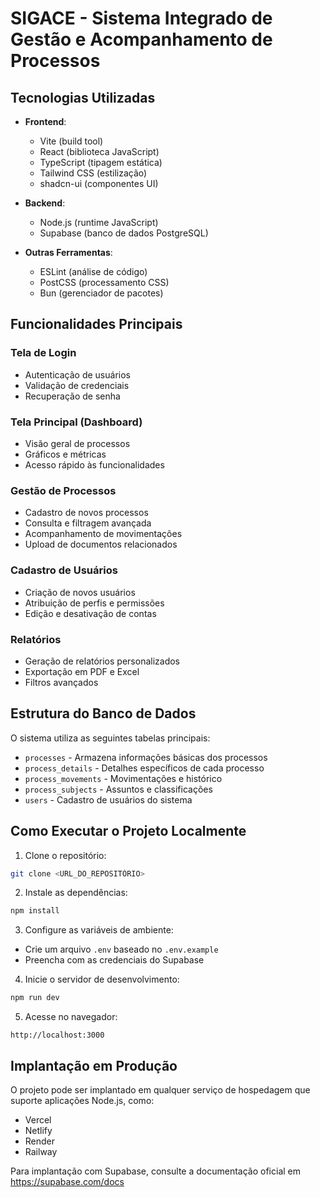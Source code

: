 # SIGACE - Sistema Integrado de Gestão e Acompanhamento de Processos

## Tecnologias Utilizadas

- **Frontend**:
  - Vite (build tool)
  - React (biblioteca JavaScript)
  - TypeScript (tipagem estática)
  - Tailwind CSS (estilização)
  - shadcn-ui (componentes UI)

- **Backend**:
  - Node.js (runtime JavaScript)
  - Supabase (banco de dados PostgreSQL)

- **Outras Ferramentas**:
  - ESLint (análise de código)
  - PostCSS (processamento CSS)
  - Bun (gerenciador de pacotes)

## Funcionalidades Principais

### Tela de Login
- Autenticação de usuários
- Validação de credenciais
- Recuperação de senha

### Tela Principal (Dashboard)
- Visão geral de processos
- Gráficos e métricas
- Acesso rápido às funcionalidades

### Gestão de Processos
- Cadastro de novos processos
- Consulta e filtragem avançada
- Acompanhamento de movimentações
- Upload de documentos relacionados

### Cadastro de Usuários
- Criação de novos usuários
- Atribuição de perfis e permissões
- Edição e desativação de contas

### Relatórios
- Geração de relatórios personalizados
- Exportação em PDF e Excel
- Filtros avançados

## Estrutura do Banco de Dados

O sistema utiliza as seguintes tabelas principais:
- `processes` - Armazena informações básicas dos processos
- `process_details` - Detalhes específicos de cada processo
- `process_movements` - Movimentações e histórico
- `process_subjects` - Assuntos e classificações
- `users` - Cadastro de usuários do sistema

## Como Executar o Projeto Localmente

1. Clone o repositório:
```sh
git clone <URL_DO_REPOSITÓRIO>
```

2. Instale as dependências:
```sh
npm install
```

3. Configure as variáveis de ambiente:
- Crie um arquivo `.env` baseado no `.env.example`
- Preencha com as credenciais do Supabase

4. Inicie o servidor de desenvolvimento:
```sh
npm run dev
```

5. Acesse no navegador:
```
http://localhost:3000
```

## Implantação em Produção

O projeto pode ser implantado em qualquer serviço de hospedagem que suporte aplicações Node.js, como:
- Vercel
- Netlify
- Render
- Railway

Para implantação com Supabase, consulte a documentação oficial em https://supabase.com/docs
